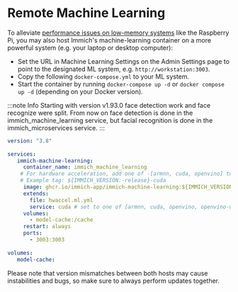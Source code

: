 # Remote Machine Learning

To alleviate [performance issues on low-memory systems](/docs/FAQ.mdx#why-is-immich-slow-on-low-memory-systems-like-the-raspberry-pi) like the Raspberry Pi, you may also host Immich's machine-learning container on a more powerful system (e.g. your laptop or desktop computer):

- Set the URL in Machine Learning Settings on the Admin Settings page to point to the designated ML system, e.g. `http://workstation:3003`.
- Copy the following `docker-compose.yml` to your ML system.
- Start the container by running `docker-compose up -d` or `docker compose up -d` (depending on your Docker version).

:::note Info
Starting with version v1.93.0 face detection work and face recognize were split. From now on face detection is done in the immich_machine_learning service, but facial recognition is done in the immich_microservices service.
:::

```yaml
version: "3.8"
 
services:
   immich-machine-learning:
     container_name: immich_machine_learning
    # For hardware acceleration, add one of -[armnn, cuda, openvino] to the image tag.
    # Example tag: ${IMMICH_VERSION:-release}-cuda
     image: ghcr.io/immich-app/immich-machine-learning:${IMMICH_VERSION:-release}-cuda
     extends:
       file: hwaccel.ml.yml
       service: cuda # set to one of [armnn, cuda, openvino, openvino-wsl] for accelerated inference - use the `-wsl` version for WSL2 where applicable
     volumes:
       - model-cache:/cache
     restart: always
     ports:
       - 3003:3003
      
volumes:
   model-cache:
```

Please note that version mismatches between both hosts may cause instabilities and bugs, so make sure to always perform updates together.
